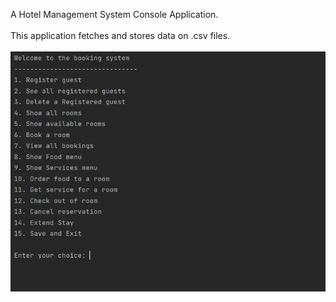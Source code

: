 A Hotel Management System Console Application. <br /><br />
This application fetches and stores data on .csv files.<br /><br />
<img src="Design/HMS1.JPG" width = "600">
